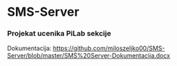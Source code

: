 # SMS-Server
### Projekat ucenika PiLab sekcije
Dokumentacija: https://github.com/miloszeljko00/SMS-Server/blob/master/SMS%20Server-Dokumentacija.docx
